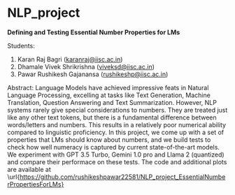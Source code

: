 # NLP_project
**Defining and Testing Essential Number Properties for LMs**

Students:
1. Karan Raj Bagri              (karanraj@iisc.ac.in)
2. Dhamale Vivek Shrikrishna    (viveksd@iisc.ac.in)
3. Pawar Rushikesh Gajanansa    (rushikeshp@iisc.ac.in)

Abstract:
Language Models have achieved impressive feats in Natural Language Processing, excelling at tasks like Text Generation, Machine Translation, Question Answering and Text Summarization. However, NLP systems rarely give special considerations to numbers. They are treated just like any other text tokens, but there is a fundamental difference between words/letters and numbers. This results in a relatively poor  numerical ability compared to linguistic proficiency.
In this project, we come up with a set of properties that LMs should know about numbers, and we build tests to check how well numeracy is captured by current state-of-the-art models. We experiment with GPT 3.5 Turbo, Gemini 1.0 pro and Llama 2 (quantized) and compare their performace on these tests. The code and additional plots are available at \url{https://github.com/rushikeshpawar22581/NLP_project_EssentialNumberPropertiesForLMs}
